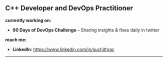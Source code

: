  
**C++ Developer and DevOps Practitioner** 
---

 **currently working on:**  
- **90 Days of DevOps Challenge** – Sharing insights & fixes daily in twitter   

 **reach me:**  
- **LinkedIn**: https://www.linkedin.com/in/suchithrac
---
